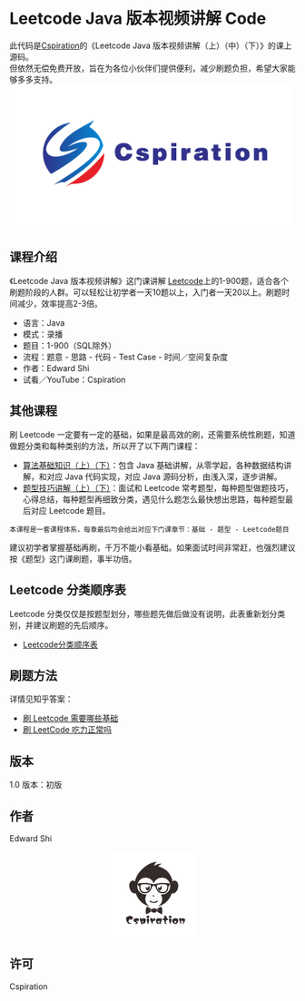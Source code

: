# Leetcode Java 版本视频讲解 Code

此代码是[Cspiration](https://cspiration.com)的《Leetcode Java 版本视频讲解（上）（中）（下）》的课上源码。  
但依然无偿免费开放，旨在为各位小伙伴们提供便利，减少刷题负担，希望大家能够多多支持。  
<img width="500" src="https://github.com/Cspiration/img-folder/blob/master/最终logo.jpg"/>
## 课程介绍

《Leetcode Java 版本视频讲解》这门课讲解 [Leetcode](https://leetcode.com)上的1-900题，适合各个刷题阶段的人群。可以轻松让初学者一天10题以上，入门者一天20以上。刷题时间减少，效率提高2-3倍。

* 语言：Java
* 模式：录播
* 题目：1-900（SQL除外）
* 流程：题意 - 思路 - 代码 - Test Case - 时间／空间复杂度
* 作者：Edward Shi
* 试看／YouTube：Cspiration

## 其他课程

刷 Leetcode 一定要有一定的基础，如果是最高效的刷，还需要系统性刷题，知道做题分类和每种类别的方法，所以开了以下两门课程：  
* [算法基础知识（上）（下）](https://cspiration.com/AlogrithmClass)：包含 Java 基础讲解，从零学起，各种数据结构讲解，和对应 Java 代码实现，对应 Java 源码分析，由浅入深，逐步讲解。
* [题型技巧讲解（上）（下）](https://cspiration.com/AlogrithmClass)：面试和 Leetcode 常考题型，每种题型做题技巧，心得总结，每种题型再细致分类，遇见什么题怎么最快想出思路，每种题型最后对应 Leetcode 题目。  

```
本课程是一套课程体系，每章最后均会给出对应下门课章节：基础 - 题型 - Leetcode题目
```
建议初学者掌握基础再刷，千万不能小看基础。如果面试时间非常赶，也强烈建议按《题型》这门课刷题，事半功倍。 

## Leetcode 分类顺序表
  
Leetcode 分类仅仅是按题型划分，哪些题先做后做没有说明，此表重新划分类别，并建议刷题的先后顺序。
* [Leetcode分类顺序表](https://cspiration.com/leetcodeClassification)

## 刷题方法

详情见知乎答案：  
* [刷 Leetcode 需要哪些基础](https://www.zhihu.com/question/30737325/answer/524120016)  
* [刷 LeetCode 吃力正常吗](https://www.zhihu.com/question/31092580/answer/453117660)

## 版本

1.0 版本：初版

## 作者
Edward Shi
<div align=center>
  <img width="150" height="150" src="https://github.com/Cspiration/img-folder/blob/master/edwardshi95%20(卡通).jpg"/>
</div>

## 许可

Cspiration
